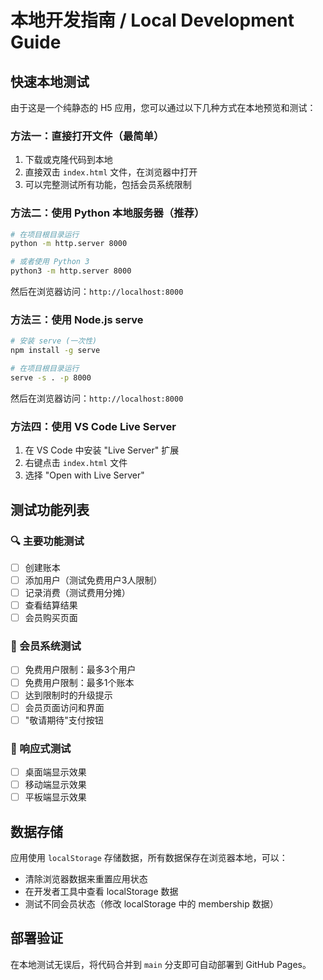 # 本地开发指南 / Local Development Guide

## 快速本地测试

由于这是一个纯静态的 H5 应用，您可以通过以下几种方式在本地预览和测试：

### 方法一：直接打开文件（最简单）
1. 下载或克隆代码到本地
2. 直接双击 `index.html` 文件，在浏览器中打开
3. 可以完整测试所有功能，包括会员系统限制

### 方法二：使用 Python 本地服务器（推荐）
```bash
# 在项目根目录运行
python -m http.server 8000

# 或者使用 Python 3
python3 -m http.server 8000
```
然后在浏览器访问：`http://localhost:8000`

### 方法三：使用 Node.js serve
```bash
# 安装 serve (一次性)
npm install -g serve

# 在项目根目录运行
serve -s . -p 8000
```
然后在浏览器访问：`http://localhost:8000`

### 方法四：使用 VS Code Live Server
1. 在 VS Code 中安装 "Live Server" 扩展
2. 右键点击 `index.html` 文件
3. 选择 "Open with Live Server"

## 测试功能列表

### 🔍 主要功能测试
- [ ] 创建账本
- [ ] 添加用户（测试免费用户3人限制）
- [ ] 记录消费（测试费用分摊）
- [ ] 查看结算结果
- [ ] 会员购买页面

### 💎 会员系统测试
- [ ] 免费用户限制：最多3个用户
- [ ] 免费用户限制：最多1个账本
- [ ] 达到限制时的升级提示
- [ ] 会员页面访问和界面
- [ ] "敬请期待"支付按钮

### 📱 响应式测试
- [ ] 桌面端显示效果
- [ ] 移动端显示效果
- [ ] 平板端显示效果

## 数据存储

应用使用 `localStorage` 存储数据，所有数据保存在浏览器本地，可以：
- 清除浏览器数据来重置应用状态
- 在开发者工具中查看 localStorage 数据
- 测试不同会员状态（修改 localStorage 中的 membership 数据）

## 部署验证

在本地测试无误后，将代码合并到 `main` 分支即可自动部署到 GitHub Pages。